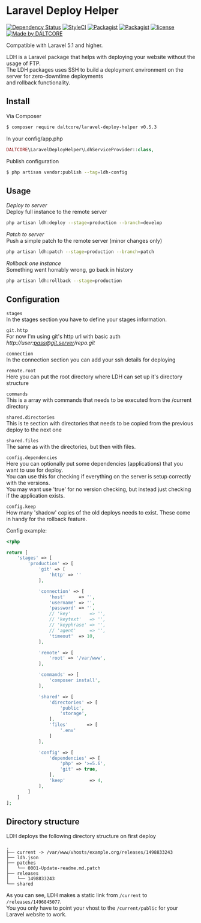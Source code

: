 # Laravel Deploy Helper

[![Dependency Status](https://www.versioneye.com/user/projects/593e38af0fb24f003de0c84c/badge.svg?style=flat-square)](https://www.versioneye.com/user/projects/593e38af0fb24f003de0c84c)
[![StyleCI](https://styleci.io/repos/93638212/shield?branch=master)](https://styleci.io/repos/93638212)
[![Packagist](https://img.shields.io/github/release/daltcore/laravel-deploy-helper.svg?style=flat-square)](https://packagist.org/packages/daltcore/laravel-deploy-helper)
[![Packagist](https://img.shields.io/packagist/dt/daltcore/laravel-deploy-helper.svg?style=flat-square)](https://packagist.org/packages/daltcore/laravel-deploy-helper)
[![license](https://img.shields.io/github/license/DALTCORE/laravel-deploy-helper.svg?style=flat-square)](https://github.com/DALTCORE/laravel-deploy-helper/blob/master/LICENSE)
[![Made by DALTCORE](https://img.shields.io/badge/MADE%20BY-DALTCORE-green.svg?style=flat-square)](https://github.com/DALTCORE)


Compatible with Laravel 5.1 and higher. 

LDH is a Laravel package that helps with deploying your website without the usage of FTP.  
The LDH packages uses SSH to build a deployment environment on the server for zero-downtime deployments  
and rollback functionality. 

## Install

Via Composer

``` bash
$ composer require daltcore/laravel-deploy-helper v0.5.3
```

In your config/app.php
``` php
DALTCORE\LaravelDeployHelper\LdhServiceProvider::class,
```

Publish configuration
```bash
$ php artisan vendor:publish --tag=ldh-config
```

## Usage

*Deploy to server*  
Deploy full instance to the remote server
```bash
php artisan ldh:deploy --stage=production --branch=develop
```

*Patch to server*  
Push a simple patch to the remote server (minor changes only)
```bash
php artisan ldh:patch --stage=production --branch=patch
```

*Rollback one instance*  
Something went horrably wrong, go back in history
```bash
php artisan ldh:rollback --stage=production
```

## Configuration

`stages`  
In the stages section you have to define your stages information.

`git.http`  
For now I'm using git's http url with basic auth _http://user:pass@git.server/repo.git_

`connection`  
In the connection section you can add your ssh details for deploying

`remote.root`  
Here you can put the root directory where LDH can set up it's directory structure

`commands`  
This is a array with commands that needs to be executed from the /current directory

`shared.directories`  
This is te section with directories that needs to be copied from the previous deploy to the next one

`shared.files`  
The same as with the directories, but then with files.
 
`config.dependencies`  
Here you can optionally put some dependencies (applications) that you want to use for deploy.  
You can use this for checking if everything on the server is setup correctly with the versions.  
You may want use 'true' for no version checking, but instead just checking if the application exists.

`config.keep`  
How many 'shadow' copies of the old deploys needs to exist. These come in handy for the rollback feature.


Config example:

```php
<?php

return [
    'stages' => [
        'production' => [
            'git' => [
                'http' => ''
            ],

            'connection' => [
                'host'     => '',
                'username' => '',
                'password' => '',
                // 'key'       => '',
                // 'keytext'   => '',
                // 'keyphrase' => '',
                // 'agent'     => '',
                'timeout'  => 10,
            ],

            'remote' => [
                'root' => '/var/www',
            ],

            'commands' => [
                'composer install',
            ],

            'shared' => [
                'directories' => [
                    'public',
                    'storage',
                ],
                'files'       => [
                    '.env'
                ]
            ],

            'config' => [
                'dependencies' => [
                    'php' => '>=5.6',
                    'git' => true,
                ],
                'keep'         => 4,
            ],
        ]
    ]
];

```

## Directory structure
LDH deploys the following directory structure on first deploy
```text
.
├── current -> /var/www/vhosts/example.org/releases/1498833243
├── ldh.json
├── patches
│   └── 0001-Update-readme.md.patch
├── releases
│   └── 1498833243
└── shared
```

As you can see, LDH makes a static link from `/current` to `/releases/1496845077`.  
You you only have to point your vhost to the `/current/public` for your Laravel website to work.
